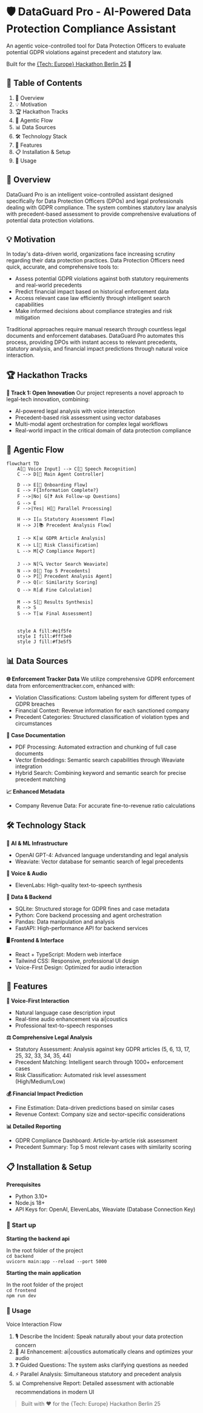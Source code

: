 # 🛡️ DataGuard Pro - AI-Powered Data Protection Compliance Assistant

An agentic voice-controlled tool for Data Protection Officers to evaluate potential GDPR violations against precedent and statutory law.

Built for the [{Tech: Europe} Hackathon Berlin 25](https://techeurope.notion.site/berlin-hackathon-manual) 🚀

## 📑 Table of Contents
1. 🎯 Overview
2. 💡 Motivation
3. 🏆 Hackathon Tracks
4. 🔄 Agentic Flow
5. 📊 Data Sources
6. 🛠️ Technology Stack
7. 🚀 Features
8. 📋 Installation & Setup
9. 🎤 Usage

## 🎯 Overview
DataGuard Pro is an intelligent voice-controlled assistant designed specifically for Data Protection Officers (DPOs) and legal professionals dealing with GDPR compliance. The system combines statutory law analysis with precedent-based assessment to provide comprehensive evaluations of potential data protection violations.

## 💡 Motivation
In today's data-driven world, organizations face increasing scrutiny regarding their data protection practices. Data Protection Officers need quick, accurate, and comprehensive tools to:

- Assess potential GDPR violations against both statutory requirements and real-world precedents
- Predict financial impact based on historical enforcement data
- Access relevant case law efficiently through intelligent search capabilities
- Make informed decisions about compliance strategies and risk mitigation

Traditional approaches require manual research through countless legal documents and enforcement databases. DataGuard Pro automates this process, providing DPOs with instant access to relevant precedents, statutory analysis, and financial impact predictions through natural voice interaction.

## 🏆 Hackathon Tracks

**🌟 Track 1: Open Innovation**
Our project represents a novel approach to legal-tech innovation, combining:

- AI-powered legal analysis with voice interaction
- Precedent-based risk assessment using vector databases
- Multi-modal agent orchestration for complex legal workflows
- Real-world impact in the critical domain of data protection compliance


## 🔄 Agentic Flow

```mermaid
flowchart TD
    A[🎤 Voice Input] --> C[📝 Speech Recognition]
    C --> D[🤖 Main Agent Controller]
    
    D --> E[👋 Onboarding Flow]
    E --> F{Information Complete?}
    F -->|No| G[❓ Ask Follow-up Questions]
    G --> E
    F -->|Yes| H[🔀 Parallel Processing]
    
    H --> I[⚖️ Statutory Assessment Flow]
    H --> J[📚 Precedent Analysis Flow]
    
    I --> K[📊 GDPR Article Analysis]
    K --> L[🎯 Risk Classification]
    L --> M[📋 Compliance Report]
    
    J --> N[🔍 Vector Search Weaviate]
    N --> O[📑 Top 5 Precedents]
    O --> P[🤖 Precedent Analysis Agent]
    P --> Q[📈 Similarity Scoring]
    Q --> R[💰 Fine Calculation]
    
    M --> S[🔗 Results Synthesis]
    R --> S
    S --> T[📊 Final Assessment]

    
    style A fill:#e1f5fe
    style I fill:#fff3e0
    style J fill:#f3e5f5

```

## 📊 Data Sources

**🌐 Enforcement Tracker Data**
We utilize comprehensive GDPR enforcement data from enforcementtracker.com, enhanced with:

- Violation Classifications: Custom labeling system for different types of GDPR breaches
- Financial Context: Revenue information for each sanctioned company
- Precedent Categories: Structured classification of violation types and circumstances

**📄 Case Documentation**

- PDF Processing: Automated extraction and chunking of full case documents
- Vector Embeddings: Semantic search capabilities through Weaviate integration
- Hybrid Search: Combining keyword and semantic search for precise precedent matching

**📈 Enhanced Metadata**

- Company Revenue Data: For accurate fine-to-revenue ratio calculations



## 🛠️ Technology Stack

**🎯 AI & ML Infrastructure**

- OpenAI GPT-4: Advanced language understanding and legal analysis
- Weaviate: Vector database for semantic search of legal precedents

**🎵 Voice & Audio**

- ElevenLabs: High-quality text-to-speech synthesis

**💾 Data & Backend**

- SQLite: Structured storage for GDPR fines and case metadata
- Python: Core backend processing and agent orchestration
- Pandas: Data manipulation and analysis
- FastAPI: High-performance API for backend services

**🖥️ Frontend & Interface**

- React + TypeScript: Modern web interface
- Tailwind CSS: Responsive, professional UI design
- Voice-First Design: Optimized for audio interaction

## 🚀 Features

**🎤 Voice-First Interaction**
- Natural language case description input
- Real-time audio enhancement via ai|coustics
- Professional text-to-speech responses

**⚖️ Comprehensive Legal Analysis**
- Statutory Assessment: Analysis against key GDPR articles (5, 6, 13, 17, 25, 32, 33, 34, 35, 44)
- Precedent Matching: Intelligent search through 1000+ enforcement cases
- Risk Classification: Automated risk level assessment (High/Medium/Low)

**💰 Financial Impact Prediction**
- Fine Estimation: Data-driven predictions based on similar cases
- Revenue Context: Company size and sector-specific considerations

**📊 Detailed Reporting**
- GDPR Compliance Dashboard: Article-by-article risk assessment
- Precedent Summary: Top 5 most relevant cases with similarity scoring


## 📋 Installation & Setup
**Prerequisites**

- Python 3.10+
- Node.js 18+
- API Keys for: OpenAI, ElevenLabs, Weaviate (Database Connection Key)


### 🚀 Start up
**Starting the backend api**

In the root folder of the project<br>
<code>cd backend</code><br>
<code>uvicorn main:app --reload --port 5000</code>

**Starting the main application**

In the root folder of the project<br>
<code>cd frontend</code><br>
<code>npm run dev</code>




### 🎤 Usage
Voice Interaction Flow
1. 🎙️ Describe the Incident: Speak naturally about your data protection concern
2. 🤖 AI Enhancement: ai|coustics automatically cleans and optimizes your audio
3. ❓ Guided Questions: The system asks clarifying questions as needed
4. ⚡ Parallel Analysis: Simultaneous statutory and precedent analysis
5. 📊 Comprehensive Report: Detailed assessment with actionable recommendations in modern UI


> Built with ❤️ for the {Tech: Europe} Hackathon Berlin 25
